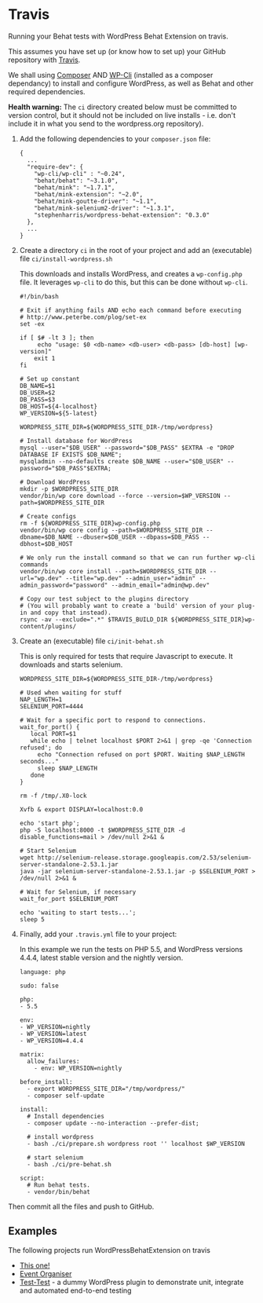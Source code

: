 # Travis

Running your Behat tests with WordPress Behat Extension on travis.

This assumes you have set up (or know how to set up) your GitHub repository with [Travis](https://Travis-ci.org).

We shall using [Composer](https://getcomposer.org/) AND [WP-Cli](http://wp-cli.org/) (installed as a composer dependancy) to install and configure WordPress, as well as Behat and other required dependencies.

**Health warning:** The `ci` directory created below must be committed to version control, but it should not be included on live installs - i.e. don't include it in what you send to the wordpress.org repository).


1. Add the following dependencies to your `composer.json` file:

   ```
   {
     ...
     "require-dev": {
       "wp-cli/wp-cli" : "~0.24",
       "behat/behat": "~3.1.0",
       "behat/mink": "~1.7.1",
       "behat/mink-extension": "~2.0",
       "behat/mink-goutte-driver": "~1.1",
       "behat/mink-selenium2-driver": "~1.3.1",
       "stephenharris/wordpress-behat-extension": "0.3.0"
     },
     ...
   }
   ```

1. Create a directory `ci` in the root of your project and add an (executable) file `ci/install-wordpress.sh`

   This downloads and installs WordPress, and creates a `wp-config.php` file. It leverages `wp-cli` to do this, but this can be done without `wp-cli`.
   
   ```
   #!/bin/bash

   # Exit if anything fails AND echo each command before executing
   # http://www.peterbe.com/plog/set-ex
   set -ex

   if [ $# -lt 3 ]; then
      	echo "usage: $0 <db-name> <db-user> <db-pass> [db-host] [wp-version]"
   	   exit 1
   fi

   # Set up constant
   DB_NAME=$1
   DB_USER=$2
   DB_PASS=$3
   DB_HOST=${4-localhost}
   WP_VERSION=${5-latest}

   WORDPRESS_SITE_DIR=${WORDPRESS_SITE_DIR-/tmp/wordpress}

   # Install database for WordPress
   mysql --user="$DB_USER" --password="$DB_PASS" $EXTRA -e "DROP DATABASE IF EXISTS $DB_NAME";
   mysqladmin --no-defaults create $DB_NAME --user="$DB_USER" --password="$DB_PASS"$EXTRA;

   # Download WordPress
   mkdir -p $WORDPRESS_SITE_DIR
   vendor/bin/wp core download --force --version=$WP_VERSION --path=$WORDPRESS_SITE_DIR

   # Create configs
   rm -f ${WORDPRESS_SITE_DIR}wp-config.php
   vendor/bin/wp core config --path=$WORDPRESS_SITE_DIR --dbname=$DB_NAME --dbuser=$DB_USER --dbpass=$DB_PASS --dbhost=$DB_HOST

   # We only run the install command so that we can run further wp-cli commands
   vendor/bin/wp core install --path=$WORDPRESS_SITE_DIR --url="wp.dev" --title="wp.dev" --admin_user="admin" --admin_password="password" --admin_email="admin@wp.dev"

   # Copy our test subject to the plugins directory
   # (You will probably want to create a 'build' version of your plug-in and copy that instead).
   rsync -av --exclude=".*" $TRAVIS_BUILD_DIR ${WORDPRESS_SITE_DIR}wp-content/plugins/
   ```

1. Create an (executable) file `ci/init-behat.sh`
  
   This is only required for tests that require Javascript to execute. It 
   downloads and starts selenium.

   ```
   WORDPRESS_SITE_DIR=${WORDPRESS_SITE_DIR-/tmp/wordpress}

   # Used when waiting for stuff
   NAP_LENGTH=1
   SELENIUM_PORT=4444

   # Wait for a specific port to respond to connections.
   wait_for_port() {
      local PORT=$1
      while echo | telnet localhost $PORT 2>&1 | grep -qe 'Connection refused'; do
        echo "Connection refused on port $PORT. Waiting $NAP_LENGTH seconds..."
        sleep $NAP_LENGTH
      done
   }

   rm -f /tmp/.X0-lock

   Xvfb & export DISPLAY=localhost:0.0

   echo 'start php';
   php -S localhost:8000 -t $WORDPRESS_SITE_DIR -d disable_functions=mail > /dev/null 2>&1 &

   # Start Selenium
   wget http://selenium-release.storage.googleapis.com/2.53/selenium-server-standalone-2.53.1.jar
   java -jar selenium-server-standalone-2.53.1.jar -p $SELENIUM_PORT > /dev/null 2>&1 &

   # Wait for Selenium, if necessary
   wait_for_port $SELENIUM_PORT

   echo 'waiting to start tests...';
   sleep 5
   ```

1. Finally, add your `.travis.yml` file to your project:

   In this example we run the tests on PHP 5.5, and WordPress versions 4.4.4, latest stable version and the nightly version.

   ```
   language: php

   sudo: false

   php:
   - 5.5

   env:
   - WP_VERSION=nightly
   - WP_VERSION=latest
   - WP_VERSION=4.4.4

   matrix:
     allow_failures:
       - env: WP_VERSION=nightly

   before_install:
     - export WORDPRESS_SITE_DIR="/tmp/wordpress/"
     - composer self-update

   install:
     # Install dependencies
     - composer update --no-interaction --prefer-dist;

     # install wordpress
     - bash ./ci/prepare.sh wordpress root '' localhost $WP_VERSION

     # start selenium
     - bash ./ci/pre-behat.sh

   script:
     # Run behat tests.
     - vendor/bin/behat
   ```

Then commit all the files and push to GitHub.

## Examples

The following projects run WordPressBehatExtension on travis

 - [This one!](https://github.com/stephenharris/WordPressBehatExtension)
 - [Event Organiser](https://github.com/stephenharris/Event-Organiser)
 - [Test-Test](https://github.com/stephenharris/test-test) - a dummy WordPress plugin to demonstrate unit, integrate and automated end-to-end testing